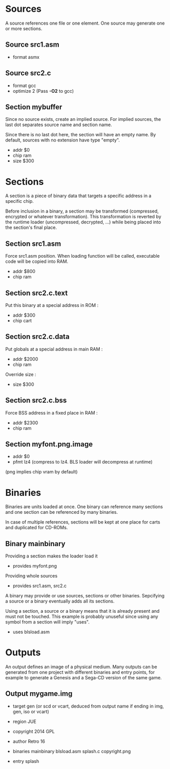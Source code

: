 Sources
=======

A source references one file or one element. One source may generate one or more sections.

Source src1.asm
-----------

 - format asmx


Source src2.c
-------------

 - format gcc
 - optimize 2 (Pass **-O2** to gcc)


Section mybuffer
----------------

Since no source exists, create an implied source.
For implied sources, the last dot separates source name and section name.

Since there is no last dot here, the section will have an empty name.
By default, sources with no extension have type "empty".

 - addr $0
 - chip ram
 - size $300


Sections
========

A section is a piece of binary data that targets a specific address in a specific chip.

Before inclusion in a binary, a section may be transformed (compressed, encrypted or whatever transformation). This transformation is reverted by the runtime loader (uncompressed, decrypted, ...) while being placed into the section's final place.


Section src1.asm
------------

Force src1.asm position. When loading function will be called, executable code will be copied into RAM.

 - addr $800
 - chip ram
 
 
Section src2.c.text
-------------------

Put this binary at a special address in ROM :

 - addr $300
 - chip cart


Section src2.c.data
-------------------

Put globals at a special address in main RAM :

 - addr $2000
 - chip ram

Override size :

 - size $300


Section src2.c.bss
------------------

Force BSS address in a fixed place in RAM :

 - addr $2300
 - chip ram


Section myfont.png.image
------------------------

 - addr $0
 - pfmt lz4 (compress to lz4. BLS loader will decompress at runtime)
 
(png implies chip vram by default)


Binaries
========

Binaries are units loaded at once. One binary can reference many sections and one section can be referenced by many binaries.

In case of multiple references, sections will be kept at one place for carts and duplicated for CD-ROMs.


Binary mainbinary
-----------------

Providing a section makes the loader load it

 - provides myfont.png
 
Providing whole sources

 - provides src1.asm, src2.c

A binary may provide or use sources, sections or other binaries. Sepcifying a source or a binary eventually adds all its sections.

Using a section, a source or a binary means that it is already present and must not be touched.
This example is probably unuseful since using any symbol from a section will imply "uses".

 - uses blsload.asm


Outputs
=======

An output defines an image of a physical medium. Many outputs can be generated from one project with different binaries and entry points, for example to generate a Genesis and a Sega-CD version of the same game.


Output mygame.img
-----------------

 - target gen (or scd or vcart, deduced from output name if ending in img, gen, iso or vcart)
 - region JUE
 - copyright 2014 GPL
 - author Retro 16
 - binaries mainbinary blsload.asm splash.c copyright.png
 
 - entry splash

